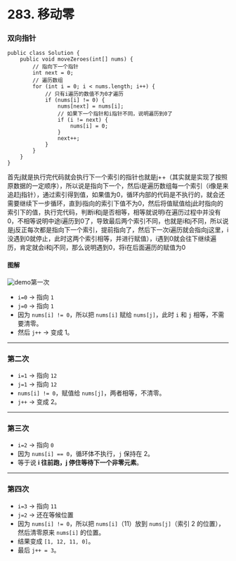 # 283. 移动零

### 双向指针

```
public class Solution {
    public void moveZeroes(int[] nums) {
        // 指向下一个指针
        int next = 0;
        // 遍历数组
        for (int i = 0; i < nums.length; i++) {
            // 只有i遍历的数值不为0才遍历
            if (nums[i] != 0) {
                nums[next] = nums[i];
                // 如果下一个指针和i指针不同，说明遍历到0了
                if (i != next) {
                    nums[i] = 0;
                }
                next++;
            }
        }
    }
}
```

首先j就是执行完代码就会执行下一个索引的指针也就是j++（其实就是实现了按照原数据的一定顺序），所以说是指向下一个，然后i是遍历数组每一个索引（i像是来追赶j指针），通过索引得到值，如果值为0，循环内部的代码是不执行的，就会还需要继续下一步循环，直到i指向的索引下值不为0，然后将值赋值给j此时指向的索引下的值，执行完代码，判断i和j是否相等，相等就说明i在遍历过程中并没有0，不相等说明中途i遍历到0了，导致最后两个索引不同，也就是i和j不同，所以说是j反正每次都是指向下一个索引，提前指向了，然后下一次i遍历就会指向j这里，i没遇到0就停止，此时这两个索引相等，并进行赋值），i遇到0就会往下继续遍历，肯定就会i和j不同，那么说明遇到0，将i在后面遍历的赋值为0

#### 图解

![demo](C:\Users\Winston\Desktop\demo.png)第一次

- `i=0` → 指向 `1`
- `j=0` → 指向 `1`
- 因为 `nums[i] != 0`，所以把 `nums[i]` 赋给 `nums[j]`，此时 `i` 和 `j` 相等，不需要清零。
- 然后 `j++` → 变成 1。

------

### 第二次

- `i=1` → 指向 `12`
- `j=1` → 指向 `12`
- `nums[i] != 0`，赋值给 `nums[j]`，两者相等，不清零。
- `j++` → 变成 2。

------

### 第三次

- `i=2` → 指向 `0`
- 因为 `nums[i] == 0`，循环体不执行，`j` 保持在 2。
- 等于说 **i 往前跑，j 停住等待下一个非零元素**。

------

### 第四次

- `i=3` → 指向 `11`
- `j=2` → 还在等候位置
- 因为 `nums[i] != 0`，所以把 `nums[i]`（11）放到 `nums[j]`（索引 2 的位置），然后清零原来 `nums[i]` 的位置。
- 结果变成 `[1, 12, 11, 0]`。
- 最后 `j++ = 3`。

